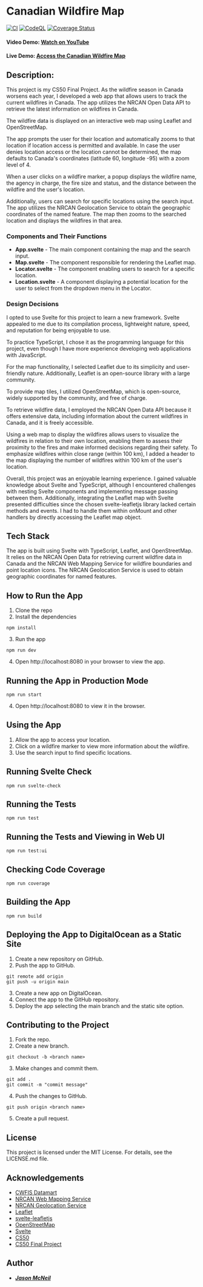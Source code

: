# Canadian Wildfire Map

[![CI](https://github.com/sixcolors/cs50-final-project/actions/workflows/ci.yml/badge.svg)](https://github.com/sixcolors/cs50-final-project/actions/workflows/ci.yml)
[![CodeQL](https://github.com/sixcolors/cs50-final-project/actions/workflows/github-code-scanning/codeql/badge.svg)](https://github.com/sixcolors/cs50-final-project/actions/workflows/github-code-scanning/codeql)
[![Coverage Status](https://coveralls.io/repos/github/sixcolors/cs50-final-project/badge.svg?branch=main)](https://coveralls.io/github/sixcolors/cs50-final-project?branch=main)

#### Video Demo:  [Watch on YouTube](https://youtu.be/3aE-jOlO_YE)

#### Live Demo:  [Access the Canadian Wildfire Map](https://canadian-wildfire-map-u3ppf.ondigitalocean.app/)

## Description:

This project is my CS50 Final Project. As the wildfire season in Canada worsens each year, I developed a web app that allows users to track the current wildfires in Canada. The app utilizes the NRCAN Open Data API to retrieve the latest information on wildfires in Canada.

The wildfire data is displayed on an interactive web map using Leaflet and OpenStreetMap.

The app prompts the user for their location and automatically zooms to that location if location access is permitted and available. In case the user denies location access or the location cannot be determined, the map defaults to Canada's coordinates (latitude 60, longitude -95) with a zoom level of 4.

When a user clicks on a wildfire marker, a popup displays the wildfire name, the agency in charge, the fire size and status, and the distance between the wildfire and the user's location.

Additionally, users can search for specific locations using the search input. The app utilizes the NRCAN Geolocation Service to obtain the geographic coordinates of the named feature. The map then zooms to the searched location and displays the wildfires in that area.

### Components and Their Functions

* **App.svelte** - The main component containing the map and the search input.
* **Map.svelte** - The component responsible for rendering the Leaflet map.
* **Locator.svelte** - The component enabling users to search for a specific location.
* **Location.svelte** - A component displaying a potential location for the user to select from the dropdown menu in the Locator.

### Design Decisions

I opted to use Svelte for this project to learn a new framework. Svelte appealed to me due to its compilation process, lightweight nature, speed, and reputation for being enjoyable to use.

To practice TypeScript, I chose it as the programming language for this project, even though I have more experience developing web applications with JavaScript.

For the map functionality, I selected Leaflet due to its simplicity and user-friendly nature. Additionally, Leaflet is an open-source library with a large community.

To provide map tiles, I utilized OpenStreetMap, which is open-source, widely supported by the community, and free of charge.

To retrieve wildfire data, I employed the NRCAN Open Data API because it offers extensive data, including information about the current wildfires in Canada, and it is freely accessible.

Using a web map to display the wildfires allows users to visualize the wildfires in relation to their own location, enabling them to assess their proximity to the fires and make informed decisions regarding their safety. To emphasize wildfires within close range (within 100 km), I added a header to the map displaying the number of wildfires within 100 km of the user's location.

Overall, this project was an enjoyable learning experience. I gained valuable knowledge about Svelte and TypeScript, although I encountered challenges with nesting Svelte components and implementing message passing between them. Additionally, integrating the Leaflet map with Svelte presented difficulties since the chosen svelte-leafletjs library lacked certain methods and events. I had to handle them within onMount and other handlers by directly accessing the Leaflet map object.

## Tech Stack
The app is built using Svelte with TypeScript, Leaflet, and OpenStreetMap. It relies on the NRCAN Open Data for retrieving current wildfire data in Canada and the NRCAN Web Mapping Service for wildfire boundaries and point location icons. The NRCAN Geolocation Service is used to obtain geographic coordinates for named features.

## How to Run the App
1. Clone the repo
2. Install the dependencies
```
npm install
```
3. Run the app
```
npm run dev
```
4. Open http://localhost:8080 in your browser to view the app.

## Running the App in Production Mode
```
npm run start
```

4. Open http://localhost:8080 to view it in the browser.

## Using the App
1. Allow the app to access your location.
2. Click on a wildfire marker to view more information about the wildfire.
3. Use the search input to find specific locations.

## Running Svelte Check
```
npm run svelte-check
```

## Running the Tests
```
npm run test
```

## Running the Tests and Viewing in Web UI
```
npm run test:ui
```

## Checking Code Coverage
```
npm run coverage
```

## Building the App
```
npm run build
```

## Deploying the App to DigitalOcean as a Static Site
1. Create a new repository on GitHub.
2. Push the app to GitHub.
```
git remote add origin
git push -u origin main
```
3. Create a new app on DigitalOcean.
4. Connect the app to the GitHub repository.
5. Deploy the app selecting the main branch and the static site option.

## Contributing to the Project
1. Fork the repo.
2. Create a new branch.
```
git checkout -b <branch name>
```
3. Make changes and commit them.
```
git add .
git commit -m "commit message"
```
4. Push the changes to GitHub.
```
git push origin <branch name>
```
5. Create a pull request.

## License
This project is licensed under the MIT License. For details, see the LICENSE.md file.

## Acknowledgements
* [CWFIS Datamart](https://cwfis.cfs.nrcan.gc.ca/datamart)
* [NRCAN Web Mapping Service](https://cwfis.cfs.nrcan.gc.ca/geoserver/public/wms?service=WMS&request=getcapabilities&version=1.1.0&layers=activefires_current&legend_format=image/png&feature_info_type=text/plain)
* [NRCAN Geolocation Service](https://geogratis.gc.ca/services/geolocation/en/locate?q=)
* [Leaflet](https://leafletjs.com/)
* [svelte-leafletjs](https://github.com/ngyewch/svelte-leaflet)
* [OpenStreetMap](https://www.openstreetmap.org/)
* [Svelte](https://svelte.dev/)
* [CS50](https://cs50.harvard.edu/x/2023/)
* [CS50 Final Project](https://cs50.harvard.edu/x/2023/project/)

## Author
* [***Jason McNeil***](https://github.com/sixcolors)
